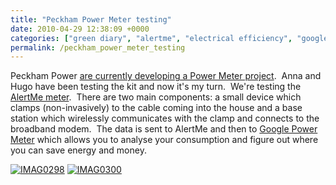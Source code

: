 ```yaml
---
title: "Peckham Power Meter testing"
date: 2010-04-29 12:38:09 +0000
categories: ["green diary", "alertme", "electrical efficiency", "google power meter", "smart meters"]
permalink: /peckham_power_meter_testing
---
```

Peckham Power [are currently developing a Power Meter
project](/power-meter-project).  Anna and Hugo have been testing the kit
and now it's my turn.  We're testing the [AlertMe
meter](http://www.alertme.com/).  There are two main components: a small
device which clamps (non-invasively) to the cable coming into the house
and a base station which wirelessly communicates with the clamp and
connects to the broadband modem.  The data is sent to AlertMe and then
to [Google Power Meter](http://www.google.com/powermeter/about/) which
allows you to analyse your consumption and figure out where you can save
energy and money.

[![IMAG0298](http://farm4.static.flickr.com/3496/4563129930_eebe32c9bb_o.jpg)](http://www.flickr.com/photos/37816297@N06/4563129930/ "IMAG0298 by Jack_Kelly, on Flickr")
[![IMAG0300](http://farm4.static.flickr.com/3625/4563023014_dae7bb2011_o.jpg)](http://www.flickr.com/photos/37816297@N06/4563023014/ "IMAG0300 by Jack_Kelly, on Flickr")

<!--break-->

